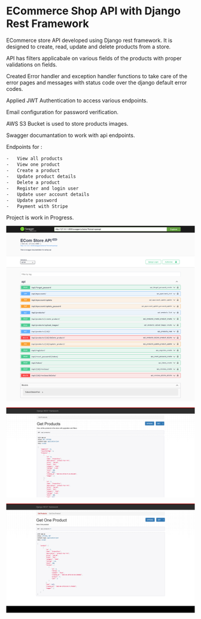# ECommerce Shop API with Django Rest Framework

ECommerce store API developed using Django rest framework. It is designed to create, read, update and delete products from a store. 

API has filters applicabale on various fields of the products with proper validations on fields. 

Created Error handler and exception handler functions to take care of the error pages and messages with status code over the django default error codes.

Applied JWT Authentication to access various endpoints. 

Email configuration for password verification.

AWS S3 Bucket is used to store products images.

Swagger documantation to work with api endpoints.


Endpoints for :

    -   View all products
    -   View one product
    -   Create a product
    -   Update product details
    -   Delete a product
    -   Register and login user
    -   Update user account details
    -   Update password 
    -   Payment with Stripe

   
Project is work in Progress.


![img](https://github.com/Siddharthbadal/EShop-API/blob/main/images/swagger-img.png)


![img](https://github.com/Siddharthbadal/EShop-API/blob/main/images/eshopapi.png)


![img](https://github.com/Siddharthbadal/EShop-API/blob/main/images/get_one_product.png)

